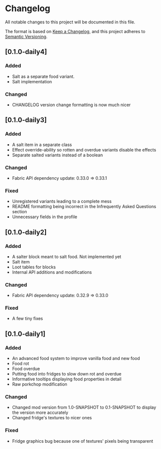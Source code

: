 # Changelog

All notable changes to this project will be documented in this file.

The format is based on [Keep a Changelog](https://keepachangelog.com/en/1.0.0/), and this project adheres
to [Semantic Versioning](https://semver.org/spec/v2.0.0.html).

## [0.1.0-daily4]

### Added

- Salt as a separate food variant. 
- Salt implementation

### Changed

- CHANGELOG version change formatting is now much nicer

## [0.1.0-daily3]

### Added

- A salt item in a separate class
- Effect override-ability so rotten and overdue variants disable the effects
- Separate salted variants instead of a boolean

### Changed

- Fabric API dependency update: 0.33.0 => 0.33.1

### Fixed

- Unregistered variants leading to a complete mess
- README formatting being incorrect in the Infrequently Asked Questions section
- Unnecessary fields in the profile

## [0.1.0-daily2]

### Added

- A salter block meant to salt food. Not implemented yet
- Salt item
- Loot tables for blocks
- Internal API additions and modifications

### Changed

- Fabric API dependency update: 0.32.9 => 0.33.0

### Fixed

- A few tiny fixes

## [0.1.0-daily1]

### Added

- An advanced food system to improve vanilla food and new food
- Food rot
- Food overdue
- Putting food into fridges to slow down rot and overdue
- Informative tooltips displaying food properties in detail
- Raw porkchop modification

### Changed

- Changed mod version from 1.0-SNAPSHOT to 0.1-SNAPSHOT to display the version more accurately
- Changed fridge's textures to nicer ones

### Fixed

- Fridge graphics bug because one of textures' pixels being transparent